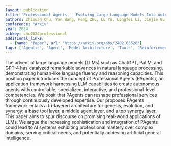 ```yaml
---
layout: publication
title: 'Professional Agents -- Evolving Large Language Models Into Autonomous Experts With Human-level Competencies'
authors: Zhixuan Chu, Yan Wang, Feng Zhu, Lu Yu, Longfei Li, Jinjie Gu
conference: "Arxiv"
year: 2024
bibkey: chu2024professional
additional_links:
  - {name: "Paper", url: "https://arxiv.org/abs/2402.03628"}
tags: ['Agentic', 'Agent', 'Model Architecture', 'Tools', 'Reinforcement Learning', 'GPT', 'Applications']
---
```

The advent of large language models (LLMs) such as ChatGPT, PaLM, and GPT-4
has catalyzed remarkable advances in natural language processing, demonstrating
human-like language fluency and reasoning capacities. This position paper
introduces the concept of Professional Agents (PAgents), an application
framework harnessing LLM capabilities to create autonomous agents with
controllable, specialized, interactive, and professional-level competencies. We
posit that PAgents can reshape professional services through continuously
developed expertise. Our proposed PAgents framework entails a tri-layered
architecture for genesis, evolution, and synergy: a base tool layer, a middle
agent layer, and a top synergy layer. This paper aims to spur discourse on
promising real-world applications of LLMs. We argue the increasing
sophistication and integration of PAgents could lead to AI systems exhibiting
professional mastery over complex domains, serving critical needs, and
potentially achieving artificial general intelligence.
